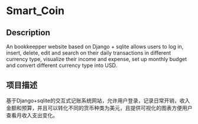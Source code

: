 # Smart_Coin
## Description
An bookkeepper website based on Django + sqlite allows users to log in, insert, delete, edit and search on their daily transactions in different currency type, visualize their income and expense, set up monthly budget and convert different currency type into USD. 

## 项目描述
基于Django+sqlite的交互式记账系统网站，允许用户登录，记录日常开销，收入金额和预算，并且可以转化不同的货币种类为美元，且提供可视化的图表方便用户查看月收入支出变化。
